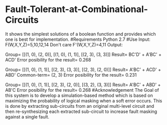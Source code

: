 # Fault-Tolerant-at-Combinational-Circuits
It shows the simplest solutions of a boolean function and provides which one is best for implementation.
#Requirements
Python 2.7
#Use
Input:
F(W,X,Y,Z)=5,10,12,14
Don't care F'(W,X,Y,Z)=4,11
Output:

Group= [[(1, 0), (2, 0)], [(1, 0), (1, 1)], [(2, 3), (3, 3)]]
Result= BC'D' + A'BC' + ACD'
Error posibility for the result= 0.268
 
 
Group= [[(1, 0), (1, 1)], [(2, 3), (3, 3)], [(2, 3), (2, 0)]]
Result= A'BC' + ACD' + ABD'
Common-term= (2, 3)
Error posibility for the result= 0.231
 
 
Group= [[(1, 0), (1, 1)], [(2, 3), (2, 0)], [(3, 2), (3, 3)]]
Result= A'BC' + ABD' + AB'C
Error posibility for the result= 0.268
#Acknowledgement
The Goal of this system is to develop a simulation-based method which is based on maximizing the probability of logical masking when a soft error occurs. This is done by extracting sub-circuits from an original multi-level circuit and then re-synthesizing each extracted sub-circuit to increase fault masking against a single fault.
